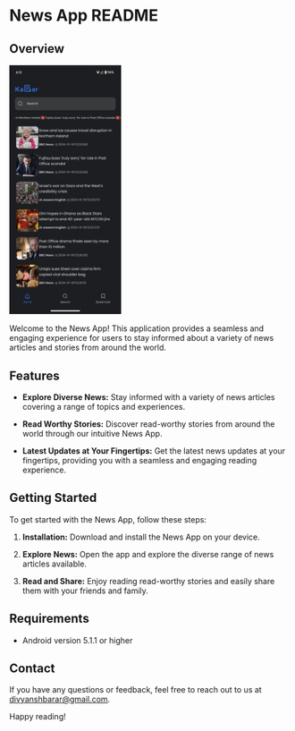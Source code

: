 # News App README

## Overview
<img src="1000045142.png" width="200">


Welcome to the News App! This application provides a seamless and engaging experience for users to stay informed about a variety of news articles and stories from around the world.

## Features

- **Explore Diverse News:** Stay informed with a variety of news articles covering a range of topics and experiences.

- **Read Worthy Stories:** Discover read-worthy stories from around the world through our intuitive News App.

- **Latest Updates at Your Fingertips:** Get the latest news updates at your fingertips, providing you with a seamless and engaging reading experience.

## Getting Started

To get started with the News App, follow these steps:

1. **Installation:** Download and install the News App on your device.

2. **Explore News:** Open the app and explore the diverse range of news articles available.

3. **Read and Share:** Enjoy reading read-worthy stories and easily share them with your friends and family.


## Requirements

- Android version 5.1.1 or higher


## Contact

If you have any questions or feedback, feel free to reach out to us at [divyanshbarar@gmail.com](mailto:divyanshbarar@gmail.com).

Happy reading!
